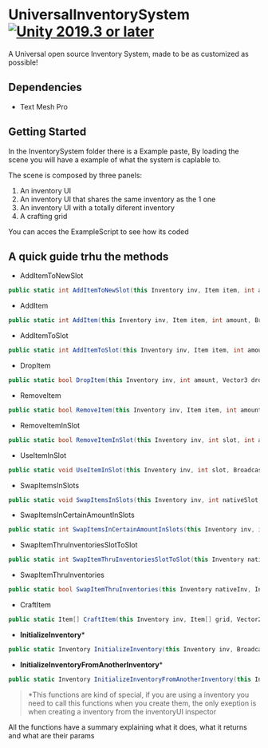 # UniversalInventorySystem [![Unity 2019.3 or later](https://img.shields.io/badge/unity-2019.3%20or%20later-green.svg?logo=unity&cacheSeconds=2592000)](https://unity3d.com/get-unity/download/archive)

A Universal open source Inventory System, made to be as customized as possible!

## Dependencies
- Text Mesh Pro


## Getting Started

In the InventorySystem folder there is a Example paste, By loading the scene you will have a example of what the system is caplable to. 

The scene is composed by three panels:

1. An inventory UI
2. An inventory UI that shares the same inventory as the 1 one
3. An inventory UI with a totally diferent inventory
4. A crafting grid

You can acces the ExampleScript to see how its coded

## A quick guide trhu the methods

* AddItemToNewSlot
```c#
public static int AddItemToNewSlot(this Inventory inv, Item item, int amount, BroadcastEventType e = BroadcastEventType.AddItem, bool overrideSlotProtection = false)
```
* AddItem
```c#
public static int AddItem(this Inventory inv, Item item, int amount, BroadcastEventType e = BroadcastEventType.AddItem, bool overrideSlotProtection = false)
```
* AddItemToSlot
```c#
public static int AddItemToSlot(this Inventory inv, Item item, int amount, int slotNumber, BroadcastEventType e = BroadcastEventType.AddItem, bool overrideSlotProtection = false)
```
* DropItem
```c#
public static bool DropItem(this Inventory inv, int amount, Vector3 dropPosition, Item item = null, int? slot = null, BroadcastEventType e = BroadcastEventType.DropItem)
```
* RemoveItem
```c#
public static bool RemoveItem(this Inventory inv, Item item, int amount, BroadcastEventType e = BroadcastEventType.RemoveItem, Vector3? dropPosition = null)
```
* RemoveItemInSlot
```c#
public static bool RemoveItemInSlot(this Inventory inv, int slot, int amount, BroadcastEventType e = BroadcastEventType.RemoveItem, Vector3? dropPosition = null)
```
* UseItemInSlot
```c#
public static void UseItemInSlot(this Inventory inv, int slot, BroadcastEventType e = BroadcastEventType.UseItem)
```
* SwapItemsInSlots
```c#
public static void SwapItemsInSlots(this Inventory inv, int nativeSlot, int targetSlot, BroadcastEventType e = BroadcastEventType.SwapItem)
```
* SwapItemsInCertainAmountInSlots
```c#
public static int SwapItemsInCertainAmountInSlots(this Inventory inv, int nativeSlot, int targetSlot, int? _amount, BroadcastEventType e = BroadcastEventType.SwapItem)
```
* SwapItemThruInventoriesSlotToSlot
```c#
public static int SwapItemThruInventoriesSlotToSlot(this Inventory nativeInv, Inventory targetInv, int nativeSlotNumber, int targetSlotNumber, int amount, BroadcastEventType e = BroadcastEventType.SwapTrhuInventory)
```
* SwapItemThruInventories
```c#
public static bool SwapItemThruInventories(this Inventory nativeInv, Inventory targetInv, Item item, int amount, BroadcastEventType e = BroadcastEventType.SwapTrhuInventory)
```
* CraftItem
```c#
public static Item[] CraftItem(this Inventory inv, Item[] grid, Vector2Int gridSize, bool craftItem, bool allowPatternRecipe, int productSlots)
```

* __InitializeInventory__*
```c#
public static Inventory InitializeInventory(this Inventory inv, BroadcastEventType e = BroadcastEventType.InitializeInventory)
```
* __InitializeInventoryFromAnotherInventory__*
```c#
public static Inventory InitializeInventoryFromAnotherInventory(this Inventory inv, Inventory modelInv, BroadcastEventType e = BroadcastEventType.InitializeInventory)
```

> *This functions are kind of special, if you are using a inventory you need to call this functions when you create them, the only exeption is when creating a inventory from the inventoryUI inspector

All the functions have a summary explaining what it does, what it returns and what are their params

